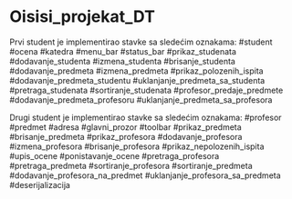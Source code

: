 # Oisisi_projekat_DT
Prvi student je implementirao stavke sa sledećim oznakama:
#student
#ocena
#katedra
#menu_bar
#status_bar
#prikaz_studenata
#dodavanje_studenta
#izmena_studenta
#brisanje_studenta
#dodavanje_predmeta
#izmena_predmeta
#prikaz_polozenih_ispita
#dodavanje_predmeta_studentu
#uklanjanje_predmeta_sa_studenta
#pretraga_studenata
#sortiranje_studenata
#profesor_predaje_predmete
#dodavanje_predmeta_profesoru
#uklanjanje_predmeta_sa_profesora

Drugi student je implementirao stavke sa sledećim oznakama:
#profesor
#predmet
#adresa
#glavni_prozor
#toolbar
#prikaz_predmeta
#brisanje_predmeta
#prikaz_profesora
#dodavanje_profesora
#izmena_profesora
#brisanje_profesora
#prikaz_nepolozenih_ispita
#upis_ocene
#ponistavanje_ocene
#pretraga_profesora
#pretraga_predmeta
#sortiranje_profesora
#sortiranje_predmeta
#dodavanje_profesora_na_predmet
#uklanjanje_profesora_sa_predmeta
#deserijalizacija
